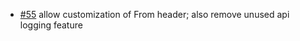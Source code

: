 * [#55](https://github.com/davehorton/drachtio-srf/issues/55) allow customization of From header; also remove unused api logging feature